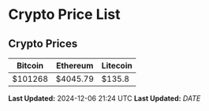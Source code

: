 # Crypto Price List

## Crypto Prices
| Bitcoin | Ethereum | Litecoin |
| ------- | -------- | -------- |
| $101268 | $4045.79 | $135.8 |
**Last Updated:** 2024-12-06 21:24 UTC
**Last Updated:** $DATE$
